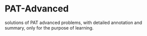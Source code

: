 # PAT-Advanced
solutions of PAT advanced problems, with detailed annotation and summary, only for the purpose of learning.
